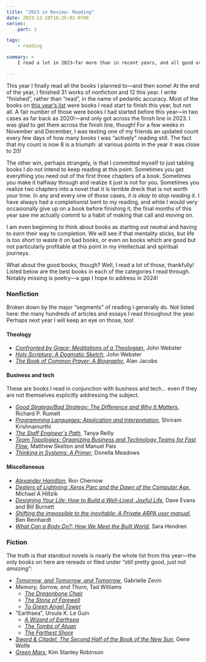 ```yaml
---
title: "2023 in Review: Reading"
date: 2023-12-28T16:25:02-0700
series:
    part: 3

tags:
    - reading

summary: >
    I read a lot in 2023—far more than in recent years, and all good or very good books at that!

---
```


This year I finally read all the books I planned to—and then some! At the end of the year, I finished 31  works of nonfiction and 12  this year. I write “finished”, rather than “read”, in the name of pedantic accuracy. Most of the books on [this year’s list](https://v5.chriskrycho.com/library/reading-list/#2023) were books I read start to finish this year, but not all. A fair number of those were books I had started before this year—in two cases as far back as 2020!—and only got across the finish line in 2023. I was glad to get them across the finish line, though! For a few weeks in November and December, I was texting one of my friends an updated count every few days of how many books I was “actively” reading still. The fact that my count is now 8 is a triumph: at various points in the year it was close to 20!

The other win, perhaps strangely, is that I committed myself to just tabling books I do not intend to keep reading at this point. Sometimes you get everything you need out of the first three chapters of a book. Sometimes you make it halfway through and realize it just is not for you. Sometimes you realize two chapters into a novel that it is terrible dreck that is not worth your time. In any and every one of those cases, *it is okay to stop reading it*. I have always had a completionist bent to my reading, and while I would very occasionally give up on a book before finishing it, the final months of this year saw me actually commit to a habit of making that call and moving on.

I am even beginning to think about books as starting out neutral and having to *earn* their way to completion. We will see if that mentality sticks, but life is too short to waste it on bad books, or even on books which are good but not particularly profitable at this point in my intellectual and spiritual journeys.

What about the good books, though? Well, I read a lot of those, thankfully! Listed below are the best books in each of the categories I read through. Notably missing is poetry—a gap I hope to address in 2024!

### Nonfiction

Broken down by the major “segments” of reading I generally do. Not listed here: the many hundreds of articles and essays I read throughout the year. Perhaps next year I will keep an eye on those, too!

#### Theology

- [<cite>Confronted by Grace: Meditations of a Theologian</cite>](https://bookshop.org/a/21126/9781577996279), John Webster
- [<cite>Holy Scripture: A Dogmatic Sketch</cite>](https://bookshop.org/a/21126/9780521538466), John Webster
- [<cite>The Book of Common Prayer: A Biography</cite>](https://bookshop.org/a/21126/9780691191782), Alan Jacobs

#### Business and tech

These are books I read in conjunction with business and tech… even if they are not themselves explicitly addressing the subject.

- [<cite>Good Strategy/Bad Strategy: The Difference and Why It Matters</cite>](https://bookshop.org/a/21126/9780307886231), Richard P. Rumelt
- [<cite>Programming Languages: Application and Interpretation</cite>](https://www.plai.org), Shriram Krishnamurthi
- [<cite>The Staff Engineer's Path</cite>](https://bookshop.org/a/21126/9781098118730), Tanya Reilly
- [<cite>Team Topologies: Organizing Business and Technology Teams for Fast Flow</cite>](https://bookshop.org/a/21126/9781942788812), Matthew Skelton and Manuel Pais
- [<cite>Thinking in Systems: A Primer</cite>](https://bookshop.org/a/21126/9781603580557), Donella Meadows

#### Miscellaneous

- [<cite>Alexander Hamilton</cite>](https://bookshop.org/a/21126/9780143034759), Ron Chernow
- [<cite>Dealers of Lightning: Xerox Parc and the Dawn of the Computer Age</cite>](https://bookshop.org/a/21126/9780887309892), Michael A Hiltzik
- [<cite>Designing Your Life: How to Build a Well-Lived, Joyful Life</cite>](https://bookshop.org/a/21126/9781101875322), Dave Evans and Bill Burnett
- [<cite>Shifting the impossible to the inevitable: A Private <abbr>ARPA</abbr> user manual</cite>](https://benjaminreinhardt.com/parpa), Ben Reinhardt
- [<cite>What Can a Body Do?: How We Meet the Built World</cite>](https://bookshop.org/a/21126/9780735220003), Sara Hendren

### Fiction

The truth is that standout novels is nearly the whole list from this year—the only books on here are rereads or filed under “still pretty good, just not *amazing*”:

- [<cite>Tomorrow, and Tomorrow, and Tomorrow</cite>](https://bookshop.org/a/21126/9780593321201), Gabrielle Zevin
- <cite>Memory, Sorrow, and Thorn</cite>, Tad Williams
	- [<cite>The Dragonbone Chair</cite>](https://bookshop.org/a/21126/9780756402976)
	- [<cite>The Stone of Farewell</cite>](https://bookshop.org/a/21126/9780886774806)
	- [<cite>To Green Angel Tower</cite>](https://bookshop.org/a/21126/9780756402983)
- "Earthsea", Ursula K. Le Guin
	- [<cite>A Wizard of Earthsea</cite>](https://bookshop.org/a/21126/9780547722023)
	- [<cite>The Tombs of Atuan</cite>](https://bookshop.org/a/21126/9780689845369)
	- [<cite>The Farthest Shore</cite>](https://bookshop.org/a/21126/9780689845345)
- [<cite>Sword & Citadel: The Second Half of the Book of the New Sun</cite>](https://bookshop.org/a/21126/9781250827036), Gene Wolfe
- [<cite>Green Mars</cite>](https://bookshop.org/a/21126/9780593358849), Kim Stanley Robinson


